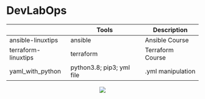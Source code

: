 # DevLabOps

|                                 |Tools                          |Description                  |
|---------------------------------|-------------------------------|-----------------------------|
|ansible-linuxtips                | ansible                       |    Ansible Course           |
|terraform-linuxtips              | terraform                     |    Terraform Course         |
|yaml_with_python                 | python3.8; pip3; yml file     |    .yml manipulation        |

<p align="center">
  <img src="https://i.giphy.com/media/gLcUG7QiR0jpMzoNUu/giphy.webp">
</p>
